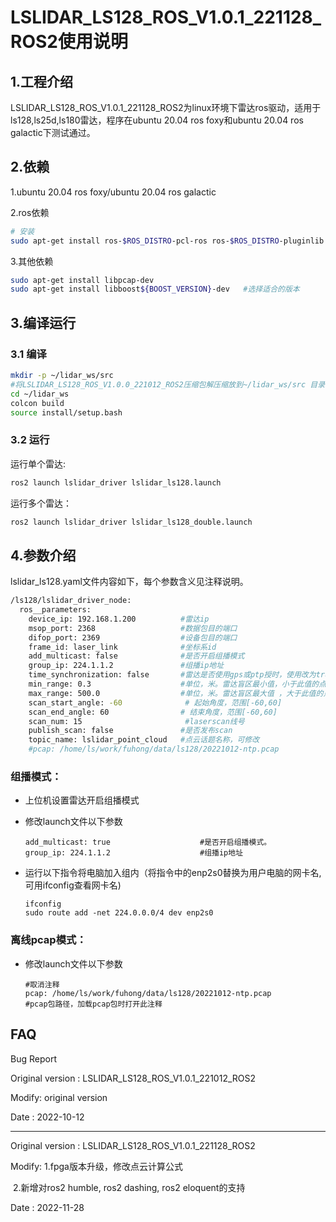 # LSLIDAR_LS128_ROS_V1.0.1_221128_ROS2使用说明

## 1.工程介绍
​		LSLIDAR_LS128_ROS_V1.0.1_221128_ROS2为linux环境下雷达ros驱动，适用于ls128,ls25d,ls180雷达，程序在ubuntu 20.04 ros foxy和ubuntu 20.04 ros galactic下测试通过。

## 2.依赖

1.ubuntu 20.04 ros foxy/ubuntu 20.04 ros galactic

2.ros依赖

```bash
# 安装
sudo apt-get install ros-$ROS_DISTRO-pcl-ros ros-$ROS_DISTRO-pluginlib  ros-$ROS_DISTRO-pcl-conversions  
```

3.其他依赖

~~~bash
sudo apt-get install libpcap-dev
sudo apt-get install libboost${BOOST_VERSION}-dev   #选择适合的版本
~~~



## 3.编译运行

### 3.1 编译

~~~bash
mkdir -p ~/lidar_ws/src
#将LSLIDAR_LS128_ROS_V1.0.0_221012_ROS2压缩包解压缩放到~/lidar_ws/src 目录下
cd ~/lidar_ws
colcon build
source install/setup.bash
~~~

### 3.2 运行

运行单个雷达:

~~~bash
ros2 launch lslidar_driver lslidar_ls128.launch
~~~

运行多个雷达：

~~~bash
ros2 launch lslidar_driver lslidar_ls128_double.launch
~~~

## 4.参数介绍

lslidar_ls128.yaml文件内容如下，每个参数含义见注释说明。

~~~bash
/ls128/lslidar_driver_node:
  ros__parameters:
    device_ip: 192.168.1.200          #雷达ip
    msop_port: 2368                   #数据包目的端口
    difop_port: 2369                  #设备包目的端口
    frame_id: laser_link              #坐标系id
    add_multicast: false              #是否开启组播模式
    group_ip: 224.1.1.2               #组播ip地址
    time_synchronization: false       #雷达是否使用gps或ptp授时，使用改为true
    min_range: 0.3                    #单位，米。雷达盲区最小值，小于此值的点被过滤
    max_range: 500.0                  #单位，米。雷达盲区最大值 ，大于此值的点被过滤
    scan_start_angle: -60              # 起始角度，范围[-60,60]
    scan_end_angle: 60                # 结束角度，范围[-60,60]
    scan_num: 15                       #laserscan线号
    publish_scan: false               #是否发布scan
    topic_name: lslidar_point_cloud   #点云话题名称，可修改
    #pcap: /home/ls/work/fuhong/data/ls128/20221012-ntp.pcap                        #pcap包路径，加载pcap包时打开此注释
~~~

### 组播模式：

- 上位机设置雷达开启组播模式

- 修改launch文件以下参数

  ~~~shell
  add_multicast: true                    #是否开启组播模式。
  group_ip: 224.1.1.2                    #组播ip地址
  ~~~

- 运行以下指令将电脑加入组内（将指令中的enp2s0替换为用户电脑的网卡名,可用ifconfig查看网卡名)

  ~~~shell
  ifconfig
  sudo route add -net 224.0.0.0/4 dev enp2s0
  ~~~



### 离线pcap模式：

- 修改launch文件以下参数

  ~~~shell
  #取消注释
  pcap: /home/ls/work/fuhong/data/ls128/20221012-ntp.pcap                         #pcap包路径，加载pcap包时打开此注释
  ~~~


## FAQ

Bug Report

Original version : LSLIDAR_LS128_ROS_V1.0.1_221012_ROS2

Modify:  original version

Date    : 2022-10-12

----------------

Original version : LSLIDAR_LS128_ROS_V1.0.1_221128_ROS2

Modify:  1.fpga版本升级，修改点云计算公式

​                2.新增对ros2 humble, ros2 dashing, ros2 eloquent的支持

Date    : 2022-11-28

